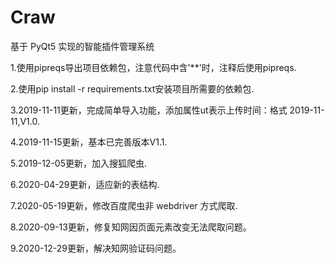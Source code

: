 # Craw
基于 PyQt5 实现的智能插件管理系统  

1.使用pipreqs导出项目依赖包，注意代码中含'\*\*'时，注释后使用pipreqs.  

2.使用pip install -r requirements.txt安装项目所需要的依赖包.  

3.2019-11-11更新，完成简单导入功能，添加属性ut表示上传时间：格式 2019-11-11,V1.0.  

4.2019-11-15更新，基本已完善版本V1.1.

5.2019-12-05更新，加入搜狐爬虫.

6.2020-04-29更新，适应新的表结构.

7.2020-05-19更新，修改百度爬虫非 webdriver 方式爬取.

8.2020-09-13更新，修复知网因页面元素改变无法爬取问题。

9.2020-12-29更新，解决知网验证码问题。
